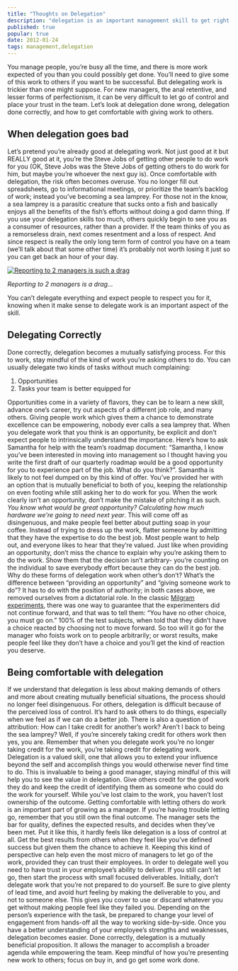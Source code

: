 ```yaml
--- 
title: "Thoughts on Delegation"
description: "delegation is an important management skill to get right, provided you use it correctly. Let's deep dive on some of the ways we can use delegation to good effect."
published: true 
popular: true
date: 2012-01-24
tags: management,delegation
--- 
```

You manage people, you’re busy all the time, and there is more work
expected of you than you could possibly get done. You’ll need to give
some of this work to others if you want to be successful. But delegating
work is trickier than one might suppose. For new managers, the anal
retentive, and lesser forms of perfectionism, it can be very difficult
to let go of control and place your trust in the team. Let’s look at
delegation done wrong, delegation done correctly, and how to get
comfortable with giving work to others. 
## When delegation goes bad
Let’s pretend you’re already good at delegating work. Not just good at
it but REALLY good at it, you’re the Steve Jobs of getting other people
to do work for you (OK, Steve Jobs was the Steve Jobs of getting others
to do work for him, but maybe you’re whoever the next guy is). Once
comfortable with delegation, the risk often becomes overuse. You no
longer fill out spreadsheets, go to informational meetings, or
prioritize the team’s backlog of work; instead you’ve becoming a sea
lamprey. For those not in the know, a sea lamprey is a parasitic
creature that sucks onto a fish and basically enjoys all the benefits of
the fish’s efforts without doing a god damn thing. If you use your
delegation skills too much, others quickly begin to see you as a
consumer of resources, rather than a provider. If the team thinks of you
as a remorseless drain, next comes resentment and a loss of respect. And
since respect is really the only long term form of control you have on a
team (we’ll talk about that some other time) it’s probably not worth
losing it just so you can get back an hour of your day. 

[![Reporting to
2 managers is such a
drag](http://andytroutman.com/wordpress/wp-content/uploads/2012/01/lamprey-managers-300x187.jpg "Reporting to 2 managers is such a drag")](http://andytroutman.com/wordpress/wp-content/uploads/2012/01/lamprey-managers.jpg)

*Reporting to 2 managers is a drag...* 

You can’t delegate everything and
expect people to respect you for it, knowing when it make sense to
delegate work is an important aspect of the skill. 

## Delegating Correctly 
Done correctly, delegation becomes a mutually satisfying
process. For this to work, stay mindful of the kind of work you’re
asking others to do. You can usually delegate two kinds of tasks without
much complaining:

1. Opportunities
2. Tasks your team is better equipped for

Opportunities come in a variety of flavors, they can be to learn a new
skill, advance one’s career, try out aspects of a different job role,
and many others. Giving people work which gives them a chance to
demonstrate excellence can be empowering, nobody ever calls a sea
lamprey that. When you delegate work that you think is an opportunity,
be explicit and don’t expect people to intrinsically understand the
importance. Here’s how to ask Samantha for help with the team’s roadmap
document: “Samantha, I know you’ve been interested in moving into
management so I thought having you write the first draft of our
quarterly roadmap would be a good opportunity for you to experience part
of the job. What do you think?”. Samantha is likely to not feel dumped
on by this kind of offer. You’ve provided her with an option that is
mutually beneficial to both of you, keeping the relationship on even
footing while still asking her to do work for you. When the work clearly
isn’t an opportunity, don’t make the mistake of pitching it as such.
*You know what would be great opportunity? Calculating how much hardware
we’re going to need next year*. This will come off as disingenuous, and
make people feel better about putting soap in your coffee. Instead of
trying to dress up the work, flatter someone by admitting that they have
the expertise to do the best job. Most people want to help out, and
everyone likes to hear that they’re valued. Just like when providing an
opportunity, don’t miss the chance to explain why you’re asking them to
do the work. Show them that the decision isn’t arbitrary- you’re
counting on the individual to save everybody effort because they can do
the best job. Why do these forms of delegation work when other’s don’t?
What’s the difference between “providing an opportunity” and “giving
someone work to do”? It has to do with the position of authority; in
both cases above, we removed ourselves from a dictatorial role. In the
classic [Milgram
experiments](http://en.wikipedia.org/wiki/Milgram_experiment "Milgram Experiments"),
there was one way to guarantee that the experimenters did not continue
forward, and that was to tell them: “You have no other choice, you must
go on.” 100% of the test subjects, when told that they didn’t have a
choice reacted by choosing not to move forward. So too will it go for
the manager who foists work on to people arbitrarily; or worst results,
make people feel like they don’t have a choice and you’ll get the kind
of reaction you deserve. 

## Being comfortable with delegation
If we understand that delegation is less about making demands of others and
more about creating mutually beneficial situations, the process should
no longer feel disingenuous. For others, delegation is difficult because
of the perceived loss of control. It’s hard to ask others to do things,
especially when we feel as if we can do a better job. There is also a
question of attribution: How can I take credit for another’s work?
Aren’t I back to being the sea lamprey? Well, if you’re sincerely taking
credit for others work then yes, you are. Remember that when you
delegate work you’re no longer taking credit for the work, you’re taking
credit for delegating work. Delegation is a valued skill, one that
allows you to extend your influence beyond the self and accomplish
things you would otherwise never find time to do. This is invaluable to
being a good manager, staying mindful of this will help you to see the
value in delegation. Give others credit for the good work they do and
keep the credit of identifying them as someone who could do the work for
yourself. While you’ve lost claim to the work, you haven’t lost
ownership of the outcome. Getting comfortable with letting others do
work is an important part of growing as a manager. If you’re having
trouble letting go, remember that you still own the final outcome. The
manager sets the bar for quality, defines the expected results, and
decides when they’ve been met. Put it like this, it hardly feels like
delegation is a loss of control at all. Get the best results from others
when they feel like you’ve defined success but given them the chance to
achieve it. Keeping this kind of perspective can help even the most
micro of managers to let go of the work, provided they can trust their
employees. In order to delegate well you need to have trust in your
employee’s ability to deliver. If you still can’t let go, then start the
process with small focused deliverables. Initially, don’t delegate work
that you’re not prepared to do yourself. Be sure to give plenty of lead
time, and avoid hurt feeling by making the deliverable to you, and not
to someone else. This gives you cover to use or discard whatever you get
without making people feel like they failed you. Depending on the
person’s experience with the task, be prepared to change your level of
engagement from hands-off all the way to working side-by-side. Once you
have a better understanding of your employee’s strengths and weaknesses,
delegation becomes easier. Done correctly, delegation is a mutually
beneficial proposition. It allows the manager to accomplish a broader
agenda while empowering the team. Keep mindful of how you’re presenting
new work to others; focus on buy in, and go get some work done.
